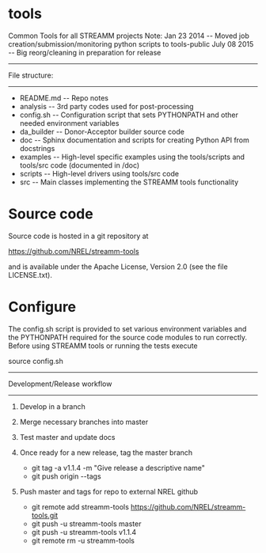 tools
=====

Common Tools for all STREAMM projects
Note:
  Jan  23 2014 -- Moved job creation/submission/monitoring python scripts to tools-public
  July 08 2015 -- Big reorg/cleaning in preparation for release


*****************
File structure:
*****************

- README.md  -- Repo notes
- analysis   -- 3rd party codes used for post-processing
- config.sh  -- Configuration script that sets PYTHONPATH and other needed environment variables
- da_builder -- Donor-Acceptor builder source code
- doc        -- Sphinx documentation and scripts for creating Python API from docstrings
- examples   -- High-level specific examples using the tools/scripts and tools/src code (documented in /doc)
- scripts    -- High-level drivers using tools/src code
- src        -- Main classes implementing the STREAMM tools functionality



Source code
===========

Source code is hosted in a git repository at

https://github.com/NREL/streamm-tools

and is available under the Apache License, Version 2.0 (see
the file LICENSE.txt).


Configure 
===========

The config.sh script is provided to set various environment variables
and the PYTHONPATH required for the source code modules to run
correctly. Before using STREAMM tools or running the tests execute 

source config.sh

********************************
Development/Release workflow
********************************

1. Develop in a branch

2. Merge necessary branches into master

3. Test master and update docs

4. Once ready for a new release, tag the master branch
   *  git tag -a v1.1.4 -m "Give release a descriptive name"
   *  git push origin --tags

5. Push master and tags for repo to external NREL github
   *  git remote add streamm-tools  https://github.com/NREL/streamm-tools.git
   *  git push -u streamm-tools  master
   *  git push -u streamm-tools  v1.1.4
   *  git remote rm -u streamm-tools
